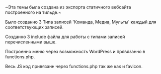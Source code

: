 ~Эта темы была создана из экспорта статичного вебсайта построенного на тильде.~

Было созданно 3 Типа записей 'Команда, Медиа, Мульты' каждый для соответствующих записей.

Созданно 3 include файла для работы с типами записей перечисленными выше.

Построенно меню через возможность WordPress и прявязанно в functions.php.

Весь JS код привязанн через functions.php так же как и favicon.
